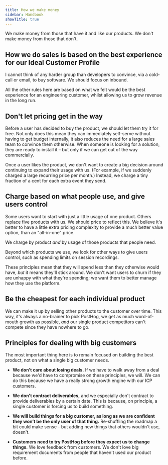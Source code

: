 ```yaml
---
title: How we make money
sidebar: Handbook
showTitle: true
---
```


We make money from those that have it and like our products. We don't make money from those that don't.

## How we do sales is based on the best experience for our Ideal Customer Profile

I cannot think of any harder group than developers to convince, via a cold-call or email, to buy software. We should focus on inbound.

All the other rules here are based on what we felt would be the best experience for an engineering customer, whilst allowing us to grow revenue in the long run.

## Don't let pricing get in the way

Before a user has decided to buy the product, we should let them try it for free. Not only does this mean they can immediately self-serve without having to get budget internally, it also reduces the need for a large sales team to convince them otherwise. When someone is looking for a solution, they are ready to install it – but only if we can get out of the way commercially.

Once a user likes the product, we don't want to create a big decision around continuing to expand their usage with us. (For example, if we suddenly charged a large recurring price per month.) Instead, we charge a tiny fraction of a cent for each extra event they send.

## Charge based on what people use, and give users control

Some users want to start with just a little usage of one product. Others replace five products with us. We should price to reflect this. We believe it's better to have a little extra pricing complexity to provide a much better value option, than an "all-in-one" price.

We charge by product _and_ by usage of those products that people need.

Beyond which products we use, we look for other ways to give users control, such as spending limits on session recordings.

These principles mean that they will spend less than they otherwise would have, _but_ it means they'll stick around. We don't want users to churn if they are unhappy with what they're spending; we want them to better manage how they use the platform.

## Be the cheapest for each individual product

We can make it up by selling other products to the customer over time. This way, it's always a no-brainer to pick PostHog, we get as much word-of-mouth growth as possible, _and_ our single product competitors can't compete since they have nowhere to go.

## Principles for dealing with big customers

The most important thing here is to remain focused on building the best product, not on what a single big customer needs.

* **We don’t care about losing deals.** If we have to walk away from a deal because we'd have to compromise on these principles, we will. We can do this because we have a really strong growth engine with our ICP customers.

* **We don't contract deliverables,** and we especially don't contract to provide deliverables by a certain date. This is because, on principle, a single customer is forcing us to build something.

* **We will build things for a big customer, as long as we are confident they won’t be the only user of that thing.** Re-shuffling the roadmap a bit could make sense - but adding new things that others wouldn't use, doesn't.

* **Customers need to try PostHog before they expect us to change things.** We love feedback from customers. We don't love big requirement documents from people that haven't used our product before.